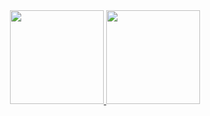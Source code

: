 
<div align="center">
  <a href="https://github.com/wilv83">
  <img height="150em" src="https://github-readme-stats.vercel.app/api?username=wilv83&show_icons=true&theme=dracula&include_all_commits=true&count_private=true"/>
  <img height="150em" src="https://github-readme-stats.vercel.app/api/top-langs/?username=wilv83&layout=compact&langs_count=7&theme=dracula"/>
</div>

<!--
**wilv83/wilv83** is a ✨ _special_ ✨ repository because its `README.md` (this file) appears on your GitHub profile.

Here are some ideas to get you started:

- 🔭 I’m currently working on ...
- 🌱 I’m currently learning ...
- 👯 I’m looking to collaborate on ...
- 🤔 I’m looking for help with ...
- 💬 Ask me about ...
- 📫 How to reach me: ...
- 😄 Pronouns: ...
- ⚡ Fun fact: ...
-->
